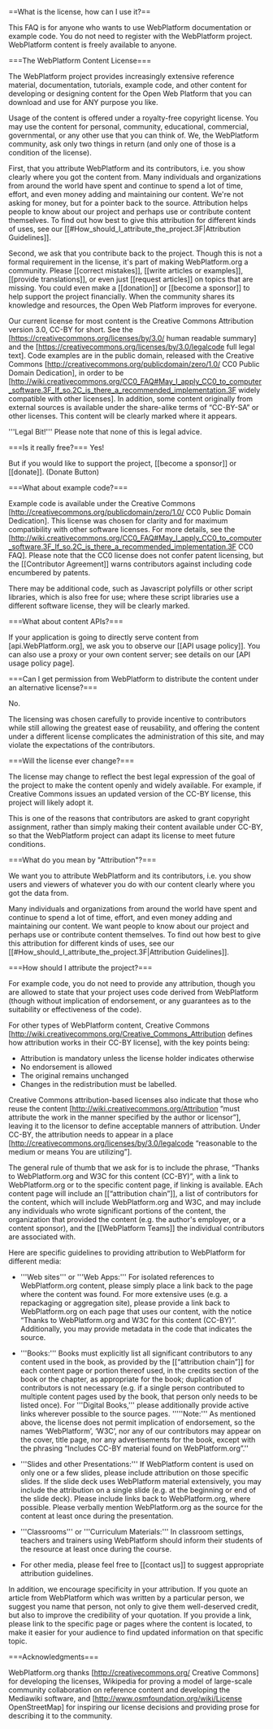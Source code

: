 ==What is the license, how can I use it?==

This FAQ is for anyone who wants to use WebPlatform documentation or example code. You do not need to register with the WebPlatform project. WebPlatform content is freely available to anyone.

===The WebPlatform Content License===

The WebPlatform project provides increasingly extensive reference material, documentation, tutorials, example code, and other content for developing or designing content for the Open Web Platform that you can download and use for ANY purpose you like.

Usage of the content is offered under a royalty-free copyright license. You may use the content for personal, community, educational, commercial, governmental, or any other use that you can think of. We, the WebPlatform community, ask only two things in return (and only one of those is a condition of the license).

First, that you attribute WebPlatform and its contributors, i.e. you show clearly where you got the content from. Many individuals and organizations from around the world have spent and continue to spend a lot of time, effort, and even money adding and maintaining our content. We're not asking for money, but for a pointer back to the source. Attribution helps people to know about our project and perhaps use or contribute content themselves. To find out how best to give this attribution for different kinds of uses, see our [[#How_should_I_attribute_the_project.3F|Attribution Guidelines]]. 

Second, we ask that you contribute back to the project. Though this is not a formal requirement in the license, it's part of making WebPlatform.org a community. Please [[correct mistakes]], [[write articles or examples]], [[provide translations]], or even just [[request articles]] on topics that are missing. You could even make a [[donation]] or [[become a sponsor]] to help support the project financially. When the community shares its knowledge and resources, the Open Web Platform improves for everyone.

Our current license for most content is the Creative Commons Attribution version 3.0, CC-BY for short. See the [https://creativecommons.org/licenses/by/3.0/ human readable summary] and the [https://creativecommons.org/licenses/by/3.0/legalcode full legal text]. Code examples are in the public domain, released with the Creative Commons [http://creativecommons.org/publicdomain/zero/1.0/ CC0 Public Domain Dedication], in order to be [http://wiki.creativecommons.org/CC0_FAQ#May_I_apply_CC0_to_computer_software.3F_If_so.2C_is_there_a_recommended_implementation.3F widely compatible with other licenses].  In addition, some content originally from external sources is available under the share-alike terms of “CC-BY-SA” or other licenses. This content will be clearly marked where it appears.

'''Legal Bit!''' Please note that none of this is legal advice.

===Is it really free?===
Yes!

But if you would like to support the project, [[become a sponsor]] or [[donate]]. 
(Donate Button)

===What about example code?===

Example code is available under the Creative Commons [http://creativecommons.org/publicdomain/zero/1.0/ CC0 Public Domain Dedication].  This license was chosen for clarity and for maximum compatibility with other software licenses.  For more details, see the [http://wiki.creativecommons.org/CC0_FAQ#May_I_apply_CC0_to_computer_software.3F_If_so.2C_is_there_a_recommended_implementation.3F CC0 FAQ].  Please note that the CC0 license does not confer patent licensing, but the [[Contributor Agreement]] warns contributors against including code encumbered by patents.

There may be additional code, such as Javascript polyfills or other script libraries, which is also free for use; where these script libraries use a different software license, they will be clearly marked.

===What about content APIs?===

If your application is going to directly serve content from [api.WebPlatform.org], we ask you to observe our [[API usage policy]]. You can also use a proxy or your own content server; see details on our [API usage policy page].

===Can I get permission from WebPlatform to distribute the content under an alternative license?===

No.

The licensing was chosen carefully to provide incentive to contributors while still allowing the greatest ease of reusability, and offering the content under a different license complicates the administration of this site, and may violate the expectations of the contributors.

===Will the license ever change?===

The license may change to reflect the best legal expression of the goal of the project to make the content openly and widely available.  For example, if Creative Commons issues an updated version of the CC-BY license, this project will likely adopt it.

This is one of the reasons that contributors are asked to grant copyright assignment, rather than simply making their content available under CC-BY, so that the WebPlatform project can adapt its license to meet future conditions.

===What do you mean by "Attribution"?===

We want you to attribute WebPlatform and its contributors, i.e. you show users and viewers of whatever you do with our content clearly where you got the data from. 

Many individuals and organizations from around the world have spent and continue to spend a lot of time, effort, and even money adding and maintaining our content. We want people to know about our project and perhaps use or contribute content themselves. To find out how best to give this attribution for different kinds of uses, see our [[#How_should_I_attribute_the_project.3F|Attribution Guidelines]].

===How should I attribute the project?===

For example code, you do not need to provide any attribution, though you are allowed to state that your project uses code derived from WebPlatform (though without implication of endorsement, or any guarantees as to the suitability or effectiveness of the code).

For other types of WebPlatform content, Creative Commons [http://wiki.creativecommons.org/Creative_Commons_Attribution defines how attribution works in their CC-BY license], with the key points being:
* Attribution is mandatory unless the license holder indicates otherwise
* No endorsement is allowed
* The original remains unchanged
* Changes in the redistribution must be labelled.

Creative Commons attribution-based licenses also indicate that those who reuse the content [http://wiki.creativecommons.org/Attribution “must attribute the work in the manner specified by the author or licensor”], leaving it to the licensor to define acceptable manners of attribution.  Under CC-BY, the attribution needs to appear in a place [http://creativecommons.org/licenses/by/3.0/legalcode “reasonable to the medium or means You are utilizing”]. 

The general rule of thumb that we ask for is to include the phrase, “Thanks to WebPlatform.org and W3C for this content (CC-BY)”, with a link to WebPlatform.org or to the specific content page, if linking is available.  EAch content page will include an [[“attribution chain”]], a list of contributors for the content, which will include WebPlatform.org and W3C, and may include any individuals who wrote significant portions of the content, the organization that provided the content (e.g. the author's employer, or a content sponsor), and the [[WebPlatform Teams]] the individual contributors are associated with.

Here are specific guidelines to providing attribution to WebPlatform for different media:

* '''Web sites''' or '''Web Apps:''' For isolated references to WebPlatform.org content, please simply place a link back to the page where the content was found.  For more extensive uses (e.g. a repackaging or aggregation site), please provide a link back to WebPlatform.org on each page that uses our content, with the notice “Thanks to WebPlatform.org and W3C for this content (CC-BY)”.  Additionally, you may provide metadata in the code that indicates the source.

* '''Books:''' Books must explicitly list all significant contributors to any content used in the book, as provided by the [[“attribution chain”]] for each content page or portion thereof used, in the credits section of the book or the chapter, as appropriate for the book; duplication of contributors is not necessary (e.g. if a single person contributed to multiple content pages used by the book, that person only needs to be listed once).  For '''Digital Books,''' please additionally provide active links wherever possible to the source pages.  '''''Note:''' As mentioned above, the license does not permit implication of endorsement, so the names ‘WebPlatform’, ‘W3C’, nor any of our contributors may appear on the cover, title page, nor any advertisements for the book, except with the phrasing “Includes CC-BY material found on WebPlatform.org”.''

* '''Slides and other Presentations:''' If WebPlatform content is used on only one or a few slides, please include attribution on those specific slides. If the slide deck uses WebPlatform material extensively, you may include the attribution on a single slide (e.g. at the beginning or end of the slide deck). Please include links back to WebPlatform.org, where possible. Please verbally mention WebPlatform.org as the source for the content at least once during the presentation.

* '''Classrooms''' or '''Curriculum Materials:''' In classroom settings, teachers and trainers using WebPlatform should inform their students of the resource at least once during the course.

* For other media, please feel free to [[contact us]] to suggest appropriate attribution guidelines.

In addition, we encourage specificity in your attribution.  If you quote an article from WebPlatform which was written by a particular person, we suggest you name that person, not only to give them well-deserved credit, but also to improve the credibility of your quotation.  If you provide a link, please link to the specific page or pages where the content is located, to make it easier for your audience to find updated information on that specific topic.

===Acknowledgments===

WebPlatform.org thanks [http://creativecommons.org/ Creative Commons] for developing the licenses, Wikipedia for proving a model of large-scale community collaboration on reference content and developing the Mediawiki software, and [http://www.osmfoundation.org/wiki/License OpenStreetMap] for inspiring our license decisions and providing prose for describing it to the community.